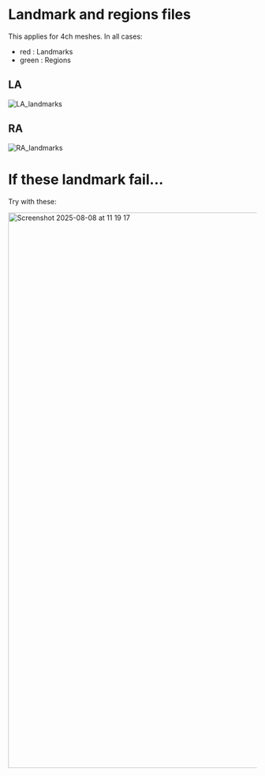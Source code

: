 # Landmark and regions files 
This applies for 4ch meshes. In all cases: 
+ red : Landmarks
+ green : Regions

## LA 
![LA_landmarks](https://user-images.githubusercontent.com/9891700/196431025-8be34be5-fdce-4b62-a554-dd41677056a7.png)

## RA 
![RA_landmarks](https://user-images.githubusercontent.com/9891700/196431056-11ef87ed-cef6-43d2-a531-34cc46faf091.png)

# If these landmark fail...
Try with these: 


<img width="1800" height="1127" alt="Screenshot 2025-08-08 at 11 19 17" src="https://github.com/user-attachments/assets/044218d6-b3e8-49be-9785-98e8b968ff3e" />
